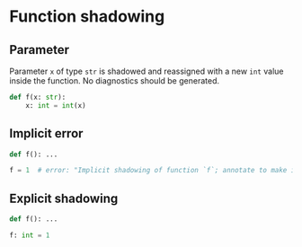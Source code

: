 # Function shadowing

## Parameter

Parameter `x` of type `str` is shadowed and reassigned with a new `int` value
inside the function. No diagnostics should be generated.

```py path=a.py
def f(x: str):
    x: int = int(x)
```

## Implicit error

```py path=a.py
def f(): ...

f = 1  # error: "Implicit shadowing of function `f`; annotate to make it explicit if this is intentional"
```

## Explicit shadowing

```py path=a.py
def f(): ...

f: int = 1
```
